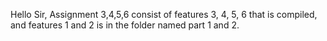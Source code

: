 Hello Sir, Assignment 3,4,5,6 consist of features 3, 4, 5, 6 that is compiled, and features 1 and 2 is in the folder named part 1 and 2.

